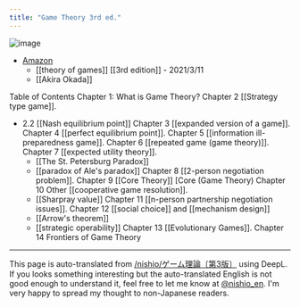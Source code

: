 ```yaml
---
title: "Game Theory 3rd ed."
---
```


![image](https://gyazo.com/5c6843f8a031d34bcd0d947c64105833/thumb/1000)
- [Amazon](https://amzn.to/3w0Ee2J)
    - [[theory of games]] [[3rd edition]] - 2021/3/11
    - [[Akira Okada]]

Table of Contents
Chapter 1: What is Game Theory?
Chapter 2 [[Strategy type game]].
- 2.2  [[Nash equilibrium point]]
Chapter 3 [[expanded version of a game]].
Chapter 4 [[perfect equilibrium point]].
Chapter 5 [[information ill-preparedness game]].
Chapter 6 [[repeated game (game theory)]].
Chapter 7 [[expected utility theory]].
    - [[The St. Petersburg Paradox]]
    - [[paradox of Ale's paradox]]
Chapter 8 [[2-person negotiation problem]].
Chapter 9 [[Core Theory]] [Core (Game Theory)
Chapter 10 Other [[cooperative game resolution]].
    - [[Sharpray value]]
Chapter 11 [[n-person partnership negotiation issues]].
Chapter 12 [[social choice]] and [[mechanism design]]
    - [[Arrow's theorem]]
    - [[strategic operability]]
Chapter 13 [[Evolutionary Games]].
Chapter 14 Frontiers of Game Theory

---
This page is auto-translated from [/nishio/ゲーム理論〔第3版〕](https://scrapbox.io/nishio/ゲーム理論〔第3版〕) using DeepL. If you looks something interesting but the auto-translated English is not good enough to understand it, feel free to let me know at [@nishio_en](https://twitter.com/nishio_en). I'm very happy to spread my thought to non-Japanese readers.